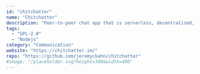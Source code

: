 ```yaml
---
id: "chitchatter"
name: "Chitchatter"
description: "Peer-to-peer chat app that is serverless, decentralized, and ephemeral."
tags:
  - "GPL-2.0"
  - "Nodejs"
category: "Communication"
website: "https://chitchatter.im/"
repo: "https://github.com/jeremyckahn/chitchatter"
#image: "/placeholder.svg?height=300&width=400"
---
```


